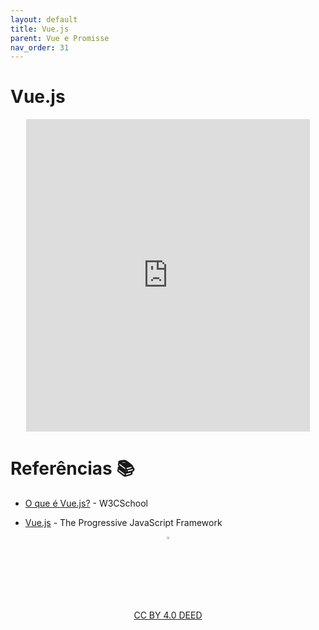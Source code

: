 ```yaml
---
layout: default
title: Vue.js
parent: Vue e Promisse
nav_order: 31
---
```


# Vue.js

<center>
<iframe src="https://cpw2.rpmhub.dev/vuejs/slides/index.html#/" title="Vue.js" width="90%" height="500" style="border:none;"></iframe>
</center>

# Referências 📚

* [O que é Vue.js?](https://www.w3schools.com/whatis/whatis_vue.asp) - W3CSchool
<!-- .element: style="margin-bottom:40px; font-size: 25px; color:white; font-family: arial;" -->

* [Vue.js](https://vuejs.org) - The Progressive JavaScript Framework
<!-- .element: style="margin-bottom:40px; font-size: 25px; color:white; font-family: arial;" -->

<center>
<a href="https://github.com/rodrigoprestesmachado" target="blanck"><img src="../imgs/logo.png" alt="Rodrigo Prestes Machado" width="3%" height="3%" border=0 style="border:0; text-decoration:none; outline:none"></a><br/>
<a rel="license" href="http://creativecommons.org/licenses/by/4.0/">CC BY 4.0 DEED</a>
